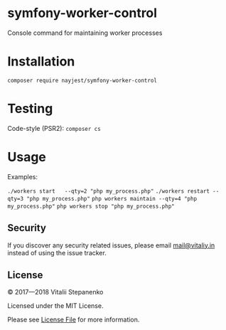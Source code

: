 symfony-worker-control
===

Console command for maintaining worker processes

# Installation
`composer require nayjest/symfony-worker-control`

# Testing

Code-style (PSR2):
`composer cs`
 
# Usage

Examples:

`./workers start   --qty=2 "php my_process.php"`
`./workers restart --qty=3 "php my_process.php"`
`php workers maintain --qty=4 "php my_process.php"`
`php workers stop "php my_process.php"`

## Security

If you discover any security related issues, please email mail@vitaliy.in instead of using the issue tracker.

## License

© 2017&mdash;2018 Vitalii Stepanenko

Licensed under the MIT License. 

Please see [License File](LICENSE) for more information.